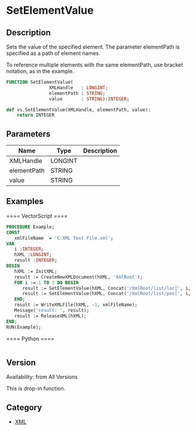 # SetElementValue

## Description
Sets the value of the specified element. The parameter elementPath is specified as a path of element names.

To reference multiple elements with the same elementPath, use bracket notation, as in the example.

```pascal
FUNCTION SetElementValue(
				XMLHandle   : LONGINT;
				elementPath : STRING;
				value       : STRING):INTEGER;
```

```python
def vs.SetElementValue(XMLHandle, elementPath, value):
    return INTEGER
```

## Parameters
|Name|Type|Description|
|---|---|---|
|XMLHandle|LONGINT|   |
|elementPath|STRING|   |
|value|STRING|   |

## Examples
==== VectorScript ====
```pascal
PROCEDURE Example;
CONST
   xmlFileName  = 'C:XML Test File.xml';
VAR
   i :INTEGER;
   hXML :LONGINT;
   result :INTEGER;
BEGIN
   hXML := InitXML;
   result := CreateNewXMLDocument(hXML, 'XmlRoot');
   FOR i := 1 TO 3 DO BEGIN
      result := SetElementValue(hXML, Concat('/XmlRoot/list/loc[', i, ']'), Concat('i=',i));
      result := SetElementValue(hXML, Concat('/XmlRoot/list/pos[', i, ']'), Concat('i=',i));
   END;
   result := WriteXMLFile(hXML, -1, xmlFileName);
   Message('result: ', result);
   result := ReleaseXML(hXML);
END;
RUN(Example);
```
==== Python ====
```python

```

## Version
Availability: from All Versions

This is drop-in function.

## Category
* [XML](../Categories/XML.md)
